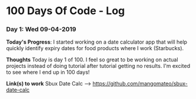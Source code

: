 # 100 Days Of Code - Log


### Day 1: Wed 09-04-2019

**Today's Progress**: I started working on a date calculator app that will help quickly identify expiry dates for food products where I work (Starbucks).

**Thoughts** Today is day 1 of 100. I feel so great to be working on actual projects instead of doing tutorial after tutorial getting no results. I'm excited to see where I end up in 100 days!

**Link(s) to work**
Sbux Date Calc --> https://github.com/mangomateo/sbux-date-calc

